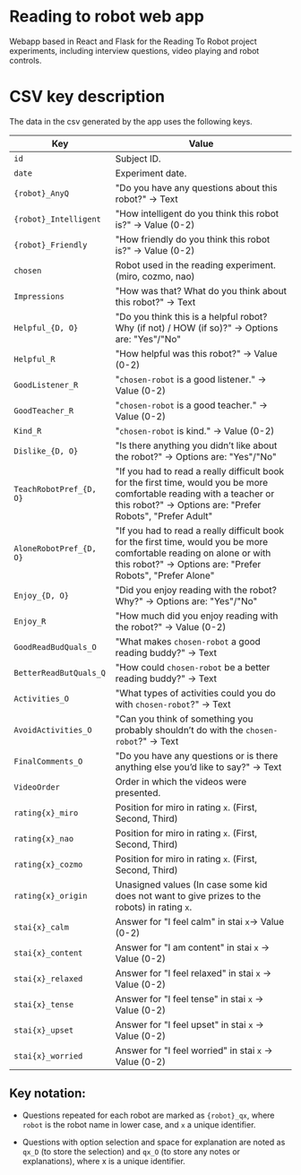 # Reading to robot web app

Webapp based in React and Flask for the Reading To Robot project experiments,
including interview questions, video playing and robot controls.


# CSV key description

The data in the csv generated by the app uses the following keys.

| Key | Value |
| --- | --- |
| `id` | Subject ID. |
| `date` | Experiment date. |
| `{robot}_AnyQ` | "Do you have any questions about this robot?" -> Text |
| `{robot}_Intelligent` | "How intelligent do you think this robot is?" -> Value (0-2) |
| `{robot}_Friendly` | "How friendly do you think this robot is?" -> Value (0-2)|
| `chosen` | Robot used in the reading experiment. (miro, cozmo, nao) |
| `Impressions` | "How was that? What do you think about this robot?" -> Text |
| `Helpful_{D, O}` | "Do you think this is a helpful robot? Why (if not) / HOW (if so)?" -> Options are: "Yes"/"No" |
| `Helpful_R` | "How helpful was this robot?" -> Value (0-2) |
| `GoodListener_R` | "`chosen-robot` is a good listener." ->  Value (0-2) |
| `GoodTeacher_R` | "`chosen-robot` is a good teacher." -> Value (0-2) |
| `Kind_R` | "`chosen-robot` is kind." -> Value (0-2) |
| `Dislike_{D, O}` | "Is there anything you didn’t like about the robot?" -> Options are: "Yes"/"No" |
| `TeachRobotPref_{D, O}` | "If you had to read a really difficult book for the first time, would you be more comfortable reading with a teacher or this robot?" -> Options are: "Prefer Robots", "Prefer Adult" |
| `AloneRobotPref_{D, O}` | "If you had to read a really difficult book for the first time, would you be more comfortable reading on alone or with this robot?" -> Options are: "Prefer Robots", "Prefer Alone" |
| `Enjoy_{D, O}` | "Did you enjoy reading with the robot? Why?" -> Options are: "Yes"/"No" |
| `Enjoy_R` | "How much did you enjoy reading with the robot?" -> Value (0-2) |
| `GoodReadBudQuals_O` | "What makes `chosen-robot` a good reading buddy?" -> Text |
| `BetterReadButQuals_Q` | "How could `chosen-robot` be a better reading buddy?" -> Text |
| `Activities_O` | "What types of activities could you do with `chosen-robot`?" -> Text |
| `AvoidActivities_O` | "Can you think of something you probably shouldn’t do with the `chosen-robot`?" -> Text |
| `FinalComments_O` | "Do you have any questions or is there anything else you’d like to say?" -> Text |
| `VideoOrder` | Order in which the videos were presented. |
| `rating{x}_miro` | Position for miro in rating `x`. (First, Second, Third) |
| `rating{x}_nao` | Position for miro in rating `x`. (First, Second, Third) |
| `rating{x}_cozmo` | Position for miro in rating `x`. (First, Second, Third) |
| `rating{x}_origin` | Unasigned values (In case some kid does not want to give prizes to the robots) in rating `x`. |
| `stai{x}_calm` | Answer for "I feel calm" in stai `x`-> Value (0-2) |
| `stai{x}_content` | Answer for "I am content" in stai `x` -> Value (0-2) |
| `stai{x}_relaxed` | Answer for "I feel relaxed" in stai `x` -> Value (0-2) |
| `stai{x}_tense` | Answer for "I feel tense" in stai `x` -> Value (0-2) |
| `stai{x}_upset` | Answer for "I feel upset" in stai `x` -> Value (0-2) |
| `stai{x}_worried` | Answer for "I feel worried" in stai `x` -> Value (0-2) |


## Key notation:

- Questions repeated for each robot are marked as `{robot}_qx`, where `robot` is the robot name in lower case, and `x` a unique identifier.

- Questions with option selection and space for explanation are noted as `qx_D` (to store the selection) and `qx_O` (to store any notes or explanations), where x is a unique identifier.
